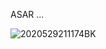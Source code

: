 ASAR
... 

![2020529211174BK](https://user-images.githubusercontent.com/74062964/98393598-2edc3780-2062-11eb-9df2-202558925636.jpg)
